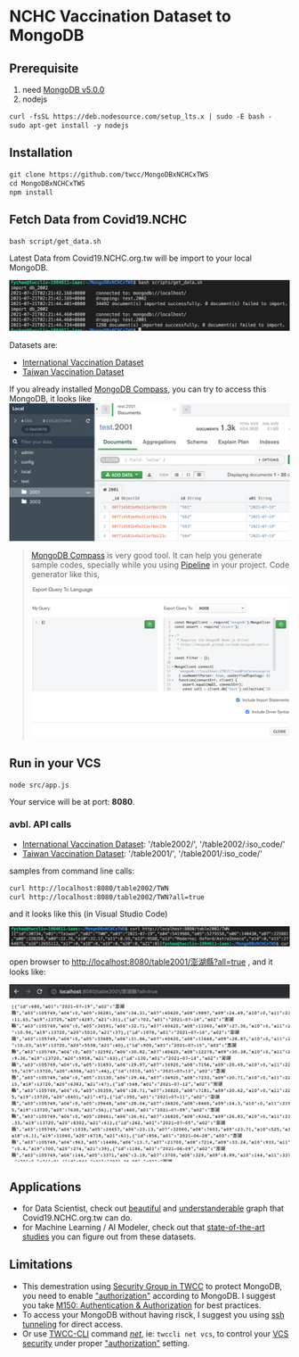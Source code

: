 # NCHC Vaccination Dataset to MongoDB

## Prerequisite 

1. need [MongoDB v5.0.0](https://docs.mongodb.com/v5.0/release-notes/5.0/)
2. nodejs 
```bash=
curl -fsSL https://deb.nodesource.com/setup_lts.x | sudo -E bash -
sudo apt-get install -y nodejs
```

## Installation

```
git clone https://github.com/twcc/MongoDBxNCHCxTWS
cd MongoDBxNCHCxTWS
npm install
```

## Fetch Data from Covid19.NCHC

```
bash script/get_data.sh
```

Latest Data from Covid19.NCHC.org.tw will be import to your local MongoDB. 

![importing data](imgs/img01.png)

Datasets are:
- [International Vaccination Dataset](https://covid-19.nchc.org.tw/api.php?tableID=2002)
- [Taiwan Vaccination Dataset](https://covid-19.nchc.org.tw/api.php?tableID=2001)


If you already installed [MongoDB Compass](https://www.mongodb.com/products/compass), you can try to access this MongoDB, it looks like
![login mongoDB](imgs/img05.png)

> [MongoDB Compass](https://www.mongodb.com/products/compass) is very good tool. It can help you generate sample codes, specially while you using [Pipeline](https://docs.mongodb.com/manual/core/aggregation-pipeline/) in your project. Code generator like this, 
> 
> ![Compass](imgs/img02.png)

## Run in your VCS

```
node src/app.js
```

Your service will be at port: **8080**.



### avbl. API calls

- [International Vaccination Dataset](https://covid-19.nchc.org.tw/api.php?tableID=2002): '/table2002/', '/table2002/:iso_code/'
- [Taiwan Vaccination Dataset](https://covid-19.nchc.org.tw/api.php?tableID=2001): '/table2001/', '/table2001/:iso_code/'

samples from command line calls:
```
curl http://localhost:8080/table2002/TWN
curl http://localhost:8080/table2002/TWN?all=true
```

and it looks like this (in Visual Studio Code)

![bash call](imgs/img04.png)

open browser to [http://localhost:8080/table2001/澎湖縣?all=true](http://localhost:8080/table2001/%E6%BE%8E%E6%B9%96%E7%B8%A3?all=true) , and it looks like:

![twn_local_stats](imgs/img03.png)

## Applications

- for Data Scientist, check out [beautiful](https://covid-19.nchc.org.tw/refineCards.php) and [understanderable](https://covid-19.nchc.org.tw/dt_002-csse_covid_19_daily_reports_vaccine_city2.php) graph that Covid19.NCHC.org.tw can do. 
- for Machine Learning / AI Modeler, check out that [state-of-the-art studies](https://scholar.google.com/scholar?hl=zh-TW&as_sdt=0%2C5&q=Vaccination+covid+19+Taiwan&btnG=) you can figure out from these datasets.

## Limitations

- This demestration using [Security Group in TWCC](https://man.twcc.ai/@twccdocs/guide-vcs-sg-zh) to protect MongoDB, you need to enable ["authorization"](https://docs.mongodb.com/manual/core/authentication/) according to MongoDB. I suggest you take [M150: Authentication & Authorization](https://university.mongodb.com/mercury/M150/2021_July_13) for best practices. 
- To access your MongoDB without having risck, I suggest you using [ssh tunneling](https://www.ssh.com/academy/ssh/tunneling/example) for direct access. 
- Or use [TWCC-CLI](https://github.com/twcc/TWCC-CLI) command [_net_](https://twcc-cli.readthedocs.io/en/latest/twccli-net.html#net-vcs), ie: `twccli net vcs`, to control your [VCS security](https://man.twcc.ai/@twccdocs/guide-vcs-sg-zh) under proper ["authorization"](https://docs.mongodb.com/manual/core/authentication/) setting.
